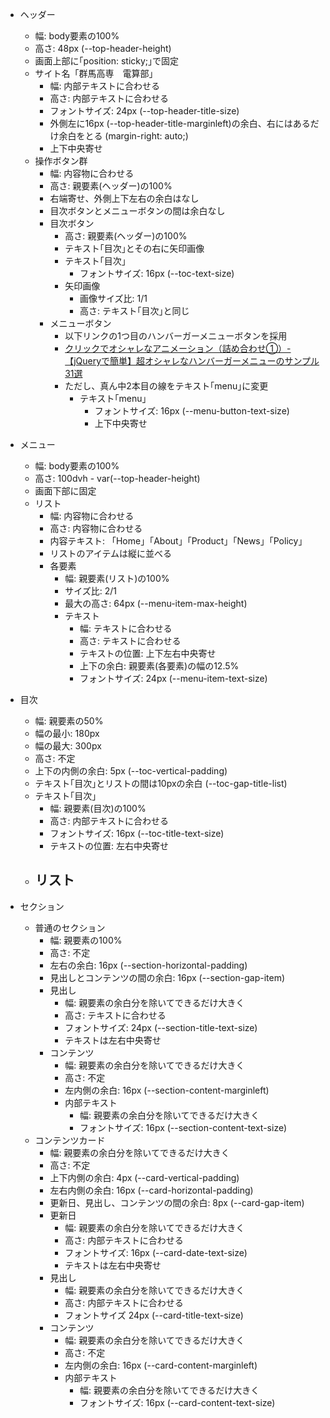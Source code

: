 - ヘッダー
    - 幅: body要素の100%
    - 高さ: 48px (--top-header-height)
    - 画面上部に｢position: sticky;｣で固定
    - サイト名「群馬高専　電算部」
        - 幅: 内部テキストに合わせる
        - 高さ: 内部テキストに合わせる
        - フォントサイズ: 24px (--top-header-title-size)
        - 外側左に16px (--top-header-title-marginleft)の余白、右にはあるだけ余白をとる (margin-right: auto;)
        - 上下中央寄せ
    - 操作ボタン群
        - 幅: 内容物に合わせる
        - 高さ: 親要素(ヘッダー)の100%
        - 右端寄せ、外側上下左右の余白はなし
        - 目次ボタンとメニューボタンの間は余白なし
        - 目次ボタン
            - 高さ: 親要素(ヘッダー)の100%
            - テキスト｢目次｣とその右に矢印画像
            - テキスト｢目次｣
                - フォントサイズ: 16px (--toc-text-size)
            - 矢印画像
                - 画像サイズ比: 1/1
                - 高さ: テキスト｢目次｣と同じ
        - メニューボタン
            - 以下リンクの1つ目のハンバーガーメニューボタンを採用
            - [クリックでオシャレなアニメーション（詰め合わせ①）- 【jQueryで簡単】超オシャレなハンバーガーメニューのサンプル31選](https://photopizza.design/hamburger_menu_technique/#:~:text=%E3%82%AF%E3%83%AA%E3%83%83%E3%82%AF%E3%81%A7%E3%82%AA%E3%82%B7%E3%83%A3%E3%83%AC%E3%81%AA%E3%82%A2%E3%83%8B%E3%83%A1%E3%83%BC%E3%82%B7%E3%83%A7%E3%83%B3%EF%BC%88%E8%A9%B0%E3%82%81%E5%90%88%E3%82%8F%E3%81%9B%E2%91%A0%EF%BC%89)
            - ただし、真ん中2本目の線をテキスト｢menu｣に変更
                - テキスト｢menu｣
                    - フォントサイズ: 16px (--menu-button-text-size)
                    - 上下中央寄せ

- メニュー
    - 幅: body要素の100%
    - 高さ: 100dvh - var(--top-header-height)
    - 画面下部に固定
    - リスト
        - 幅: 内容物に合わせる
        - 高さ: 内容物に合わせる
        - 内容テキスト: 「Home」「About」「Product」「News」「Policy」
        - リストのアイテムは縦に並べる
        - 各要素
            - 幅: 親要素(リスト)の100%
            - サイズ比: 2/1
            - 最大の高さ: 64px (--menu-item-max-height)
            - テキスト
                - 幅: テキストに合わせる
                - 高さ: テキストに合わせる
                - テキストの位置: 上下左右中央寄せ
                - 上下の余白: 親要素(各要素)の幅の12.5%
                - フォントサイズ: 24px (--menu-item-text-size)

- 目次
    - 幅: 親要素の50%
    - 幅の最小: 180px
    - 幅の最大: 300px
    - 高さ: 不定
    - 上下の内側の余白: 5px (--toc-vertical-padding)
    - テキスト｢目次｣とリストの間は10pxの余白 (--toc-gap-title-list)
    - テキスト｢目次｣
        - 幅: 親要素(目次)の100%
        - 高さ: 内部テキストに合わせる
        - フォントサイズ: 16px (--toc-title-text-size)
        - テキストの位置: 左右中央寄せ
    - リスト
        - 

- セクション
    - 普通のセクション
        - 幅: 親要素の100%
        - 高さ: 不定
        - 左右の余白: 16px (--section-horizontal-padding)
        - 見出しとコンテンツの間の余白: 16px (--section-gap-item)
        - 見出し
            - 幅: 親要素の余白分を除いてできるだけ大きく
            - 高さ: テキストに合わせる
            - フォントサイズ: 24px (--section-title-text-size)
            - テキストは左右中央寄せ
        - コンテンツ
            - 幅: 親要素の余白分を除いてできるだけ大きく
            - 高さ: 不定
            - 左内側の余白: 16px (--section-content-marginleft)
            - 内部テキスト
                - 幅: 親要素の余白分を除いてできるだけ大きく
                - フォントサイズ: 16px (--section-content-text-size)
    - コンテンツカード
        - 幅: 親要素の余白分を除いてできるだけ大きく
        - 高さ: 不定
        - 上下内側の余白: 4px (--card-vertical-padding)
        - 左右内側の余白: 16px (--card-horizontal-padding)
        - 更新日、見出し、コンテンツの間の余白: 8px (--card-gap-item)
        - 更新日
            - 幅: 親要素の余白分を除いてできるだけ大きく
            - 高さ: 内部テキストに合わせる
            - フォントサイズ: 16px (--card-date-text-size)
            - テキストは左右中央寄せ
        - 見出し
            - 幅: 親要素の余白分を除いてできるだけ大きく
            - 高さ: 内部テキストに合わせる
            - フォントサイズ 24px (--card-title-text-size)
        - コンテンツ
            - 幅: 親要素の余白分を除いてできるだけ大きく
            - 高さ: 不定
            - 左内側の余白: 16px (--card-content-marginleft)
            - 内部テキスト
                - 幅: 親要素の余白分を除いてできるだけ大きく
                - フォントサイズ: 16px (--card-content-text-size)


